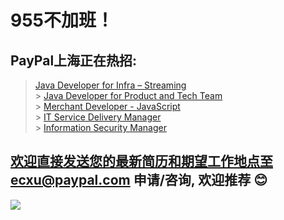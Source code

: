 # 955不加班！
## PayPal上海正在热招:
  >[Java Developer for Infra – Streaming](https://github.com/Echoxu101/PayPal---Job-Openings/blob/master/Java%20Developer%20for%20Infra%20%E2%80%93%20Streaming.MD)
   <br />> [Java Developer for Product and Tech Team](https://github.com/Echoxu101/PayPal---Job-Openings/blob/master/Java%20Developer%20for%20Product%20and%20Tech%20Team.MD)
   <br />> [Merchant Developer - JavaScript](https://github.com/Echoxu101/PayPal---Job-Openings/blob/master/Merchant%20Developer%20-%20JavaScript.MD)
   <br />> [IT Service Delivery Manager](https://github.com/Echoxu101/PayPal---Job-Openings/blob/master/IT%20Service%20Delivery%20Manager.MD)
   <br />> [Information Security Manager](https://github.com/Echoxu101/PayPal---Job-Openings/blob/master/Information%20Security%20Manager.MD)

## 欢迎直接发送您的最新简历和期望工作地点至ecxu@paypal.com 申请/咨询, 欢迎推荐 😊
   
![](https://image.baidu.com/search/detail?ct=503316480&z=0&ipn=d&word=paypal&step_word=&hs=0&pn=1&spn=0&di=167420&pi=0&rn=1&tn=baiduimagedetail&is=0%2C0&istype=0&ie=utf-8&oe=utf-8&in=&cl=2&lm=-1&st=undefined&cs=3629166485%2C756619699&os=1845748193%2C193916608&simid=3420692427%2C426185682&adpicid=0&lpn=0&ln=1612&fr=&fmq=1555045306611_R&fm=&ic=undefined&s=undefined&hd=undefined&latest=undefined&copyright=undefined&se=&sme=&tab=0&width=undefined&height=undefined&face=undefined&ist=&jit=&cg=&bdtype=0&oriquery=&objurl=http%3A%2F%2Fstatic.leiphone.com%2Fuploads%2Fnew%2Farticle%2F740_740%2F201606%2F5754f6099ec3b.png&fromurl=ippr_z2C%24qAzdH3FAzdH3Fooo_z%26e3Bsjtri5gj_z%26e3Bv54AzdH3FgjofAzdH3Fda8mamAzdH3FLJkTbAbqeP16989O_z%26e3Bip4s&gsm=0&rpstart=0&rpnum=0&islist=&querylist=&force=undefined)
